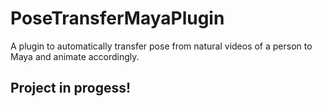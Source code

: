 # PoseTransferMayaPlugin
A plugin to automatically transfer pose from natural videos of a person to Maya and animate accordingly. 

## Project in progess!
